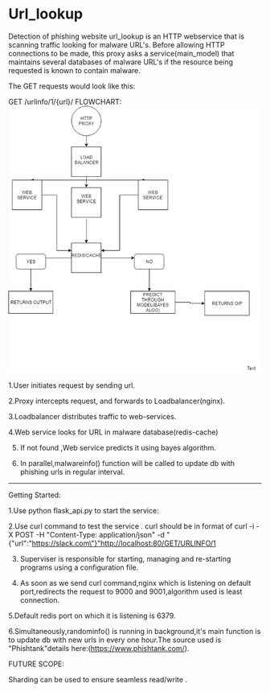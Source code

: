 # Url_lookup
Detection of phishing website
url_lookup is an HTTP webservice that is scanning traffic looking for malware URL's. Before allowing HTTP connections to be made, this proxy asks a service(main_model) that maintains several databases of malware URL's if the resource being requested is known to contain malware.

The GET requests would look like this:

GET /urlinfo/1/{url}/
FLOWCHART:
![alt tag](https://github.com/AnJaLi994/url_lookup/blob/master/Untitled%20Diagram.jpg  "FLOWCHART")
 
1.User initiates request by sending url.

2.Proxy intercepts request, and forwards to Loadbalancer(nginx).

3.Loadbalancer distributes traffic to web-services.

4.Web service looks for URL in malware database(redis-cache)

5. If not found ,Web service predicts it using bayes algorithm.

6. In parallel,malwareinfo() function will be called to update db with phishing urls
in regular interval.
--------------------------------------------------------------------------------------------------------------------------------------
Getting Started:

  1.Use python flask_api.py to start the service:
  
  
  2.Use curl command to test the service .
    curl should be in format of  curl -i -X POST -H "Content-Type: application/json" -d "{\"url\":\"https://slack.com\"}"http://localhost:80/GET/URLINFO/1
  
  3. Superviser is responsible for starting, managing and re-starting programs using a configuration file.
  
  
  4. As soon as we send curl command,nginx which is listening on default port,redirects the request to 9000 and 9001,algorithm used is least connection.
  
  
  5.Default redis port on which it is listening is 6379.
  
  6.Simultaneously,randominfo() is running in background,it's main function is to update db with new urls in every one hour.The source used is "Phishtank"details here:(https://www.phishtank.com/).
  
FUTURE SCOPE:

  Sharding can be used to ensure seamless read/write .

